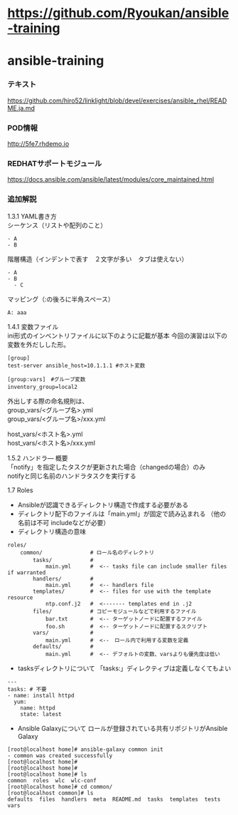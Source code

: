 # https://github.com/Ryoukan/ansible-training  
# ansible-training
### テキスト  
https://github.com/hiro52/linklight/blob/devel/exercises/ansible_rhel/README.ja.md  

### POD情報
http://5fe7.rhdemo.io

### REDHATサポートモジュール
https://docs.ansible.com/ansible/latest/modules/core_maintained.html 


### 追加解説  
1.3.1 YAML書き方  
シーケンス（リストや配列のこと）  
```
- A
- B
```
階層構造（インデントで表す　２文字が多い　タブは使えない）
```
- A
- B
  - C
```
マッピング（:の後ろに半角スペース）
```
A: aaa
```
1.4.1 変数ファイル  
ini形式のインベントリファイルに以下のように記載が基本 
今回の演習は以下の変数を外だしした形。
```
[group]
test-server ansible_host=10.1.1.1 #ホスト変数

[group:vars]　#グループ変数
inventory_group=local2　
```
外出しする際の命名規則は、  
group_vars/<グループ名>.yml  
group_vars/<グループ名>/xxx.yml  

host_vars/<ホスト名>.yml  
host_vars/<ホスト名>/xxx.yml    

1.5.2 ハンドラ― 概要  
「notify」を指定したタスクが更新された場合（changedの場合）のみ  
notifyと同じ名前のハンドラタスクを実行する  

1.7 Roles  
- Ansibleが認識できるディレクトリ構造で作成する必要がある  
- ディレクトリ配下のファイルは「main.yml」が固定で読み込まれる
（他の名前は不可 includeなどが必要）  
- ディレクトリ構造の意味
```
roles/
    common/               # ロール名のディレクトリ
        tasks/            #　
            main.yml      #  <-- tasks file can include smaller files if warranted
        handlers/         #
            main.yml      #  <-- handlers file
        templates/        #  <-- files for use with the template resource
            ntp.conf.j2   #  <------- templates end in .j2
        files/            # コピーモジュールなどで利用するファイル
            bar.txt       #  <-- ターゲットノードに配置するファイル
            foo.sh        #  <-- ターゲットノードに配置するスクリプト
        vars/             #
            main.yml      #  <--　ロール内で利用する変数を定義
        defaults/         #
            main.yml      #  <-- デフォルトの変数、varsよりも優先度は低い
```
- tasksディレクトリについて
「tasks:」ディレクティブは定義しなくてもよい  
```
---
tasks: # 不要
- name: install httpd
  yum:
    name: httpd
    state: latest
```
- Ansible Galaxyについて
ロールが登録されている共有リポジトリがAnsible Galaxy
```
[root@localhost home]# ansible-galaxy common init
- common was created successfully
[root@localhost home]#
[root@localhost home]#
[root@localhost home]# ls
common  roles  wlc  wlc-conf
[root@localhost home]# cd common/
[root@localhost common]# ls
defaults  files  handlers  meta  README.md  tasks  templates  tests  vars
```


